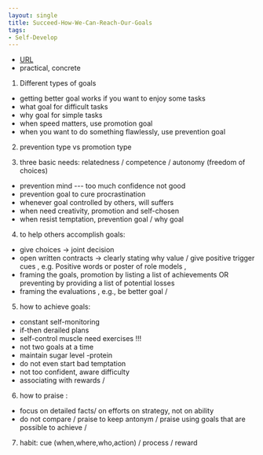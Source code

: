```yaml
---
layout: single
title: Succeed-How-We-Can-Reach-Our-Goals
tags:
- Self-Develop
---
```



- [URL](https://www.audible.com/pd/Self-Development/Succeed-How-We-Can-Reach-Our-Goals-Audiobook/B004FWLM24)
- practical, concrete

1. Different types of goals
- getting better goal works if you want to enjoy some tasks
- what goal for difficult tasks
- why goal for simple tasks
- when speed matters, use promotion goal
- when you want to do something flawlessly, use prevention goal

2. prevention type vs promotion type

3. three basic needs: relatedness / competence / autonomy (freedom  of choices)
- prevention mind --- too much confidence not good
- prevention goal to cure procrastination
- whenever goal controlled by others, will suffers
- when need creativity, promotion and self-chosen
- when resist temptation, prevention goal / why goal

4. to help others accomplish goals:
- give choices -> joint decision
- open written contracts -> clearly stating why value / give positive trigger cues , e.g. Positive words or poster of role models ,
- framing the goals, promotion by listing a list of achievements OR preventing by providing a list of potential losses
- framing the evaluations , e.g., be better goal /

5. how to achieve goals:
- constant self-monitoring
- if-then derailed plans
- self-control muscle need exercises !!!
- not two goals at a time
- maintain sugar level -protein
- do not even start bad temptation
- not too confident, aware difficulty
- associating with rewards /

6. how to praise :
- focus on detailed facts/ on efforts on strategy, not on ability
- do not compare / praise to keep antonym / praise using goals that are possible to achieve /  

7. habit: cue (when,where,who,action) / process / reward
